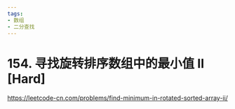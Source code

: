 ```yaml
---
tags:
- 数组
- 二分查找
---
```


# 154. 寻找旋转排序数组中的最小值 II [Hard]

<https://leetcode-cn.com/problems/find-minimum-in-rotated-sorted-array-ii/>

